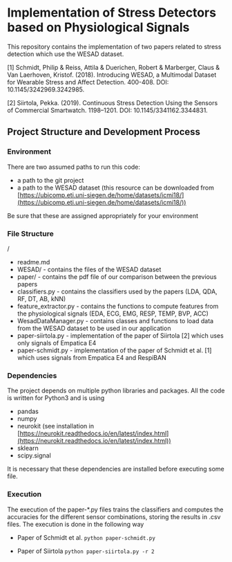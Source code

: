 
# Implementation of Stress Detectors based on Physiological Signals

This repository contains the implementation of two papers related to stress detection which use the WESAD dataset.

[1] Schmidt, Philip & Reiss, Attila & Duerichen, Robert & Marberger, Claus & Van Laerhoven, Kristof. (2018). Introducing WESAD, a Multimodal Dataset for Wearable Stress and Affect Detection. 400-408. DOI: 10.1145/3242969.3242985.

[2] Siirtola, Pekka. (2019). Continuous Stress Detection Using the Sensors of Commercial Smartwatch. 1198–1201. DOI: 10.1145/3341162.3344831.


## Project Structure and Development Process

### Environment

There are two assumed paths to run this code:
- a path to the git project
- a path to the WESAD dataset (this resource can be downloaded from [https://ubicomp.eti.uni-siegen.de/home/datasets/icmi18/](https://ubicomp.eti.uni-siegen.de/home/datasets/icmi18/))

Be sure that these are assigned appropriately for your environment

### File Structure
/
- readme.md
- WESAD/ - contains the files of the WESAD dataset
- paper/ - contains the pdf file of our comparison between the previous papers
- classifiers.py - contains the classifiers used by the papers (LDA, QDA, RF, DT, AB, kNN)
- feature_extractor.py - contains the functions to compute features from the physiological signals (EDA, ECG, EMG, RESP, TEMP, BVP, ACC)
- WesadDataManager.py - contains classes and functions to load data from the WESAD dataset to be used in our application
- paper-siirtola.py - implementation of the paper of Siirtola [2] which uses only signals of Empatica E4
- paper-schmidt.py - implementation of the paper of Schmidt et al. [1] which uses signals from Empatica E4 and RespiBAN

### Dependencies

The project depends on multiple python libraries and packages. All the code is 
written for Python3 and is using
- pandas
- numpy
- neurokit (see installation in [https://neurokit.readthedocs.io/en/latest/index.html](https://neurokit.readthedocs.io/en/latest/index.html))
- sklearn
- scipy.signal

It is necessary that these dependencies are installed before executing some file.

### Execution
The execution of the paper-*.py files trains the classifiers and computes the accuracies for the different sensor combinations, storing the results in .csv files. The execution is done in the following way
- Paper of Schmidt et al.
``python paper-schmidt.py``

- Paper of Siirtola
``python paper-siirtola.py -r 2``